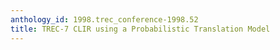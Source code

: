 ```yaml
---
anthology_id: 1998.trec_conference-1998.52
title: TREC-7 CLIR using a Probabilistic Translation Model
---
```

